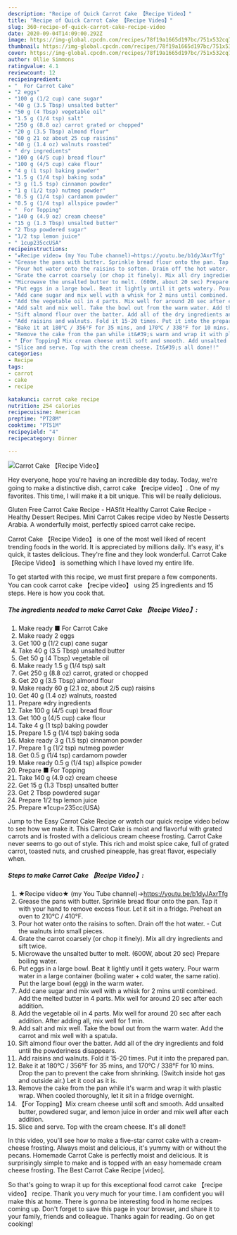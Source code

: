 ```yaml
---
description: "Recipe of Quick Carrot Cake 【Recipe Video】"
title: "Recipe of Quick Carrot Cake 【Recipe Video】"
slug: 360-recipe-of-quick-carrot-cake-recipe-video
date: 2020-09-04T14:09:00.292Z
image: https://img-global.cpcdn.com/recipes/78f19a1665d197bc/751x532cq70/carrot-cake-recipe-video-recipe-main-photo.jpg
thumbnail: https://img-global.cpcdn.com/recipes/78f19a1665d197bc/751x532cq70/carrot-cake-recipe-video-recipe-main-photo.jpg
cover: https://img-global.cpcdn.com/recipes/78f19a1665d197bc/751x532cq70/carrot-cake-recipe-video-recipe-main-photo.jpg
author: Ollie Simmons
ratingvalue: 4.1
reviewcount: 12
recipeingredient:
- "  For Carrot Cake"
- "2 eggs"
- "100 g (1/2 cup) cane sugar"
- "40 g (3.5 Tbsp) unsalted butter"
- "50 g (4 Tbsp) vegetable oil"
- "1.5 g (1/4 tsp) salt"
- "250 g (8.8 oz) carrot grated or chopped"
- "20 g (3.5 Tbsp) almond flour"
- "60 g 21 oz about 25 cup raisins"
- "40 g (1.4 oz) walnuts roasted"
- " dry ingredients"
- "100 g (4/5 cup) bread flour"
- "100 g (4/5 cup) cake flour"
- "4 g (1 tsp) baking powder"
- "1.5 g (1/4 tsp) baking soda"
- "3 g (1.5 tsp) cinnamon powder"
- "1 g (1/2 tsp) nutmeg powder"
- "0.5 g (1/4 tsp) cardamom powder"
- "0.5 g (1/4 tsp) allspice powder"
- "  For Topping"
- "140 g (4.9 oz) cream cheese"
- "15 g (1.3 Tbsp) unsalted butter"
- "2 Tbsp powdered sugar"
- "1/2 tsp lemon juice"
- " 1cup235ccUSA"
recipeinstructions:
- "★Recipe video★ (my You Tube channel)→https://youtu.be/b1dyJAxrTfg"
- "Grease the pans with butter. Sprinkle bread flour onto the pan. Tap it with your hand to remove excess flour. Let it sit in a fridge. Preheat an oven to 210℃ / 410°F."
- "Pour hot water onto the raisins to soften. Drain off the hot water.  Cut the walnuts into small pieces."
- "Grate the carrot coarsely (or chop it finely). Mix all dry ingredients and sift twice."
- "Microwave the unsalted butter to melt. (600W, about 20 sec) Prepare boiling water."
- "Put eggs in a large bowl. Beat it lightly until it gets watery. Pour warm water in a large container (boiling water + cold water, the same ratio). Put the large bowl (egg) in the warm water."
- "Add cane sugar and mix well with a whisk for 2 mins until combined. Add the melted butter in 4 parts. Mix well for around 20 sec after each addition."
- "Add the vegetable oil in 4 parts. Mix well for around 20 sec after each addition. After adding all, mix well for 1 min."
- "Add salt and mix well. Take the bowl out from the warm water. Add the carrot and mix well with a spatula."
- "Sift almond flour over the batter. Add all of the dry ingredients and fold until the powderiness disappears."
- "Add raisins and walnuts. Fold it 15-20 times. Put it into the prepared pan."
- "Bake it at 180℃ / 356°F for 35 mins, and 170℃ / 338°F for 10 mins. Drop the pan to prevent the cake from shrinking. (Switch inside hot gas and outside air.) Let it cool as it is."
- "Remove the cake from the pan while it&#39;s warm and wrap it with plastic wrap. When cooled thoroughly, let it sit in a fridge overnight."
- "【For Topping】Mix cream cheese until soft and smooth. Add unsalted butter, powdered sugar, and lemon juice in order and mix well after each addition."
- "Slice and serve. Top with the cream cheese. It&#39;s all done!!"
categories:
- Recipe
tags:
- carrot
- cake
- recipe

katakunci: carrot cake recipe 
nutrition: 254 calories
recipecuisine: American
preptime: "PT28M"
cooktime: "PT51M"
recipeyield: "4"
recipecategory: Dinner

---
```



![Carrot Cake 【Recipe Video】](https://img-global.cpcdn.com/recipes/78f19a1665d197bc/751x532cq70/carrot-cake-recipe-video-recipe-main-photo.jpg)

Hey everyone, hope you're having an incredible day today. Today, we're going to make a distinctive dish, carrot cake 【recipe video】. One of my favorites. This time, I will make it a bit unique. This will be really delicious.

Gluten Free Carrot Cake Recipe - HASfit Healthy Carrot Cake Recipe - Healthy Dessert Recipes. Mini Carrot Cakes recipe video by Nestle Desserts Arabia. A wonderfully moist, perfectly spiced carrot cake recipe.

Carrot Cake 【Recipe Video】 is one of the most well liked of recent trending foods in the world. It is appreciated by millions daily. It's easy, it's quick, it tastes delicious. They're fine and they look wonderful. Carrot Cake 【Recipe Video】 is something which I have loved my entire life.


To get started with this recipe, we must first prepare a few components. You can cook carrot cake 【recipe video】 using 25 ingredients and 15 steps. Here is how you cook that.

<!--inarticleads1-->

##### The ingredients needed to make Carrot Cake 【Recipe Video】:

1. Make ready  ■ For Carrot Cake
1. Make ready 2 eggs
1. Get 100 g (1/2 cup) cane sugar
1. Take 40 g (3.5 Tbsp) unsalted butter
1. Get 50 g (4 Tbsp) vegetable oil
1. Make ready 1.5 g (1/4 tsp) salt
1. Get 250 g (8.8 oz) carrot, grated or chopped
1. Get 20 g (3.5 Tbsp) almond flour
1. Make ready 60 g (2.1 oz, about 2/5 cup) raisins
1. Get 40 g (1.4 oz) walnuts, roasted
1. Prepare  ※dry ingredients
1. Take 100 g (4/5 cup) bread flour
1. Get 100 g (4/5 cup) cake flour
1. Take 4 g (1 tsp) baking powder
1. Prepare 1.5 g (1/4 tsp) baking soda
1. Make ready 3 g (1.5 tsp) cinnamon powder
1. Prepare 1 g (1/2 tsp) nutmeg powder
1. Get 0.5 g (1/4 tsp) cardamom powder
1. Make ready 0.5 g (1/4 tsp) allspice powder
1. Prepare  ■ For Topping
1. Take 140 g (4.9 oz) cream cheese
1. Get 15 g (1.3 Tbsp) unsalted butter
1. Get 2 Tbsp powdered sugar
1. Prepare 1/2 tsp lemon juice
1. Prepare  ※1cup=235cc(USA)


Jump to the Easy Carrot Cake Recipe or watch our quick recipe video below to see how we make it. This Carrot Cake is moist and flavorful with grated carrots and is frosted with a delicious cream cheese frosting. Carrot Cake never seems to go out of style. This rich and moist spice cake, full of grated carrot, toasted nuts, and crushed pineapple, has great flavor, especially when. 

<!--inarticleads2-->

##### Steps to make Carrot Cake 【Recipe Video】:

1. ★Recipe video★ (my You Tube channel)→https://youtu.be/b1dyJAxrTfg
1. Grease the pans with butter. Sprinkle bread flour onto the pan. Tap it with your hand to remove excess flour. Let it sit in a fridge. Preheat an oven to 210℃ / 410°F.
1. Pour hot water onto the raisins to soften. Drain off the hot water.  - Cut the walnuts into small pieces.
1. Grate the carrot coarsely (or chop it finely). Mix all dry ingredients and sift twice.
1. Microwave the unsalted butter to melt. (600W, about 20 sec) Prepare boiling water.
1. Put eggs in a large bowl. Beat it lightly until it gets watery. Pour warm water in a large container (boiling water + cold water, the same ratio). Put the large bowl (egg) in the warm water.
1. Add cane sugar and mix well with a whisk for 2 mins until combined. Add the melted butter in 4 parts. Mix well for around 20 sec after each addition.
1. Add the vegetable oil in 4 parts. Mix well for around 20 sec after each addition. After adding all, mix well for 1 min.
1. Add salt and mix well. Take the bowl out from the warm water. Add the carrot and mix well with a spatula.
1. Sift almond flour over the batter. Add all of the dry ingredients and fold until the powderiness disappears.
1. Add raisins and walnuts. Fold it 15-20 times. Put it into the prepared pan.
1. Bake it at 180℃ / 356°F for 35 mins, and 170℃ / 338°F for 10 mins. Drop the pan to prevent the cake from shrinking. (Switch inside hot gas and outside air.) Let it cool as it is.
1. Remove the cake from the pan while it&#39;s warm and wrap it with plastic wrap. When cooled thoroughly, let it sit in a fridge overnight.
1. 【For Topping】Mix cream cheese until soft and smooth. Add unsalted butter, powdered sugar, and lemon juice in order and mix well after each addition.
1. Slice and serve. Top with the cream cheese. It&#39;s all done!!


In this video, you&#39;ll see how to make a five-star carrot cake with a cream-cheese frosting. Always moist and delicious, it&#39;s yummy with or without the pecans. Homemade Carrot Cake is perfectly moist and delicious. It is surprisingly simple to make and is topped with an easy homemade cream cheese frosting. The Best Carrot Cake Recipe [video]. 

So that's going to wrap it up for this exceptional food carrot cake 【recipe video】 recipe. Thank you very much for your time. I am confident you will make this at home. There is gonna be interesting food in home recipes coming up. Don't forget to save this page in your browser, and share it to your family, friends and colleague. Thanks again for reading. Go on get cooking!
